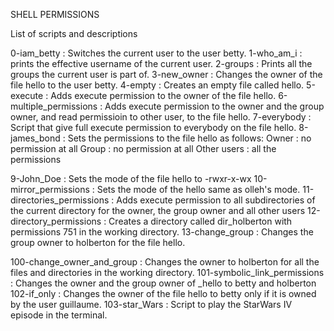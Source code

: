 SHELL PERMISSIONS

List of scripts and descriptions

0-iam_betty : Switches the current user to the user betty.
1-who_am_i : prints the effective username of the current user.
2-groups : Prints all the groups the current user is part of.
3-new_owner : Changes the owner of the file hello to the user betty.
4-empty : Creates an empty file called hello.
5-execute : Adds execute permission to the owner of the file hello.
6-multiple_permissions : Adds execute permission to the owner and the group owner, and read permissioin to other user, to the file hello.
7-everybody : Script that give full execute permission to everybody on the file hello.
8-james_bond : Sets the permissions to the file hello as follows:
    Owner : no permission at all
    Group : no permission at all
    Other users : all the permissions

9-John_Doe : Sets the mode of the file hello to -rwxr-x-wx
10-mirror_permissions : Sets the mode of the hello same as olleh's mode.
11-directories_permissions : Adds execute permission to all subdirectories of the current directory for the owner, the group owner and all other users
12-directory_permissions : Creates a directory called dir_holberton with permissions 751 in the working directory.
13-change_group : Changes the group owner to holberton for the file hello.

100-change_owner_and_group : Changes the owner to holberton for all the files and directories in the working directory.
101-symbolic_link_permissions : Changes the owner and the group owner of _hello to betty and holberton
102-if_only : Changes the owner of the file hello to betty only if it is owned by the user guillaume.
103-star_Wars : Script to play the StarWars IV episode in the terminal.